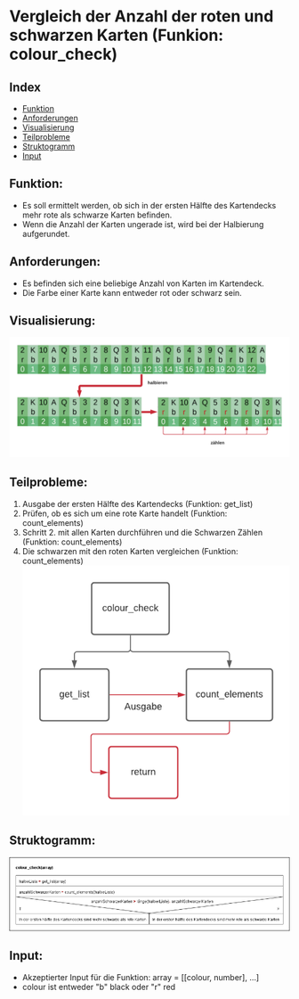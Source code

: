 # **Vergleich der Anzahl der roten und schwarzen Karten (Funkion: colour_check)**
Index
----------------
- [Funktion](#funktion)
- [Anforderungen](#anforderungen)
- [Visualisierung](#visualisierung)
- [Teilprobleme](#teilprobleme)
- [Struktogramm](#struktogramm)
- [Input](#input)
## Funktion:
- Es soll ermittelt werden, ob sich in der ersten Hälfte des Kartendecks mehr rote als schwarze Karten befinden.
- Wenn die Anzahl der Karten ungerade ist, wird bei der Halbierung aufgerundet.

## Anforderungen:
- Es befinden sich eine beliebige Anzahl von Karten im Kartendeck.
- Die Farbe einer Karte kann entweder rot oder schwarz sein.

## Visualisierung:
![](Visualisierung.png)

## Teilprobleme:
1. Ausgabe der ersten Hälfte des Kartendecks (Funktion: get_list)
2. Prüfen, ob es sich um eine rote Karte handelt (Funktion: count_elements)
3. Schritt 2. mit allen Karten durchführen und die Schwarzen Zählen (Funktion: count_elements)
4. Die schwarzen mit den roten Karten vergleichen (Funktion: count_elements)
![](Teil_Probleme.png)

## Struktogramm:
![](colour_check.png)

## Input:
- Akzeptierter Input für die Funktion: array = [[colour, number], …]
- colour ist entweder "b" black oder "r" red
